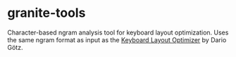 # granite-tools

Character-based ngram analysis tool for keyboard layout optimization. Uses the same ngram format as input as the [Keyboard Layout Optimizer](https://github.com/dariogoetz/keyboard_layout_optimizer) by Dario Götz.

